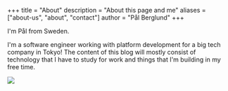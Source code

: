 +++
title = "About"
description = "About this page and me"
aliases = ["about-us", "about", "contact"]
author = "Pål Berglund"
+++

I'm Pål from Sweden.

I'm a software engineer working with platform development for a big tech company in Tokyo!
The content of this blog will mostly consist of technology that I have to study for work and things that I'm building in my free time.

<div class="profile_picture">
    <img src='{{ absURL "/images/paru_profile.png" }}'>
</div>
